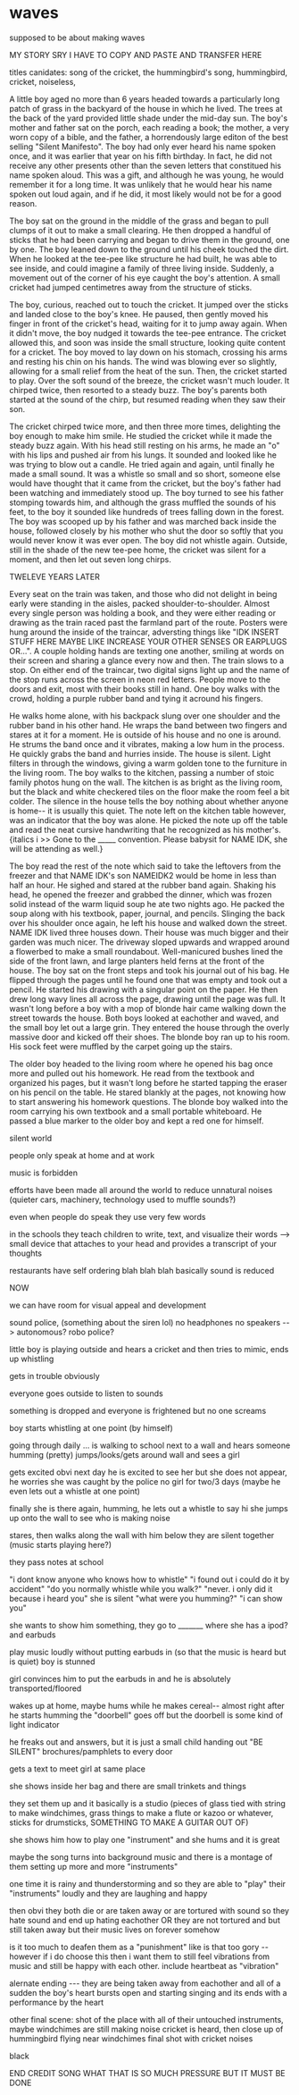 # waves
supposed to be about making waves


MY STORY SRY I HAVE TO COPY AND PASTE AND TRANSFER HERE

titles canidates: song of the cricket, the hummingbird's song, hummingbird, cricket, noiseless, 

  A little boy aged no more than 6 years headed towards a particularly long patch of grass in the backyard of the house in which he lived. The trees at the back of the yard provided little shade under the mid-day sun. The boy's mother and father sat on the porch, each reading a book; the mother, a very worn copy of a bible, and the father, a horrendously large editon of the best selling "Silent Manifesto". The boy had only ever heard his name spoken once, and it was earlier that year on his fifth birthday. In fact, he did not receive any other presents other than the seven letters that constitued his name spoken aloud. This was a gift, and although he was young, he would remember it for a long time. It was unlikely that he would hear his name spoken out loud again, and if he did, it most likely would not be for a good reason.  

  The boy sat on the ground in the middle of the grass and began to pull clumps of it out to make a small clearing. He then dropped a handful of sticks that he had been carrying and began to drive them in the ground, one by one. The boy leaned down to the ground until his cheek touched the dirt. When he looked at the tee-pee like structure he had built, he was able to see inside, and could imagine a family of three living inside. Suddenly, a movement out of the corner of his eye caught the boy's attention. A small cricket had jumped centimetres away from the structure of sticks.

  The boy, curious, reached out to touch the cricket. It jumped over the sticks and landed close to the boy's knee. He paused, then gently moved his finger in front of the cricket's head, waiting for it to jump away again. When it didn't move, the boy nudged it towards the tee-pee entrance. The cricket allowed this, and soon was inside the small structure, looking quite content for a cricket. The boy moved to lay down on his stomach, crossing his arms and resting his chin on his hands. The wind was blowing ever so slightly, allowing for a small relief from the heat of the sun. Then, the cricket started to play. Over the soft sound of the breeze, the cricket wasn't much louder. It chirped twice, then resorted to a steady buzz. The boy's parents both started at the sound of the chirp, but resumed reading when they saw their son. 

  The cricket chirped twice more, and then three more times, delighting the boy enough to make him smile. He studied the cricket while it made the steady buzz again. With his head still resting on his arms, he made an "o" with his lips and pushed air from his lungs. It sounded and looked like he was trying to blow out a candle. He tried again and again, until finally he made a small sound. It was a whistle so small and so short, someone else would have thought that it came from the cricket, but the boy's father had been watching and immediately stood up. The boy turned to see his father stomping towards him, and although the grass muffled the sounds of his feet, to the boy it sounded like hundreds of trees falling down in the forest. The boy was scooped up by his father and was marched back inside the house, followed closely by his mother who shut the door so softly that you would never know it was ever open. The boy did not whistle again. Outside, still in the shade of the new tee-pee home, the cricket was silent for a moment, and then let out seven long chirps.

  TWELEVE YEARS LATER

Every seat on the train was taken, and those who did not delight in being early were standing in the aisles, packed shoulder-to-shoulder. Almost every single person was holding a book, and they were either reading or drawing as the train raced past the farmland part of the route. Posters were hung around the inside of the traincar, adversting things like "IDK INSERT STUFF HERE MAYBE LIKE INCREASE YOUR OTHER SENSES OR EARPLUGS OR...". A couple holding hands are texting one another, smiling at words on their screen and sharing a glance every now and then. The train slows to a stop. On either end of the traincar, two digital signs light up and the name of the stop runs across the screen in neon red letters. People move to the doors and exit, most with their books still in hand. One boy walks with the crowd, holding a purple rubber band and tying it acround his fingers.

  He walks home alone, with his backpack slung over one shoulder and the rubber band in his other hand. He wraps the band between two fingers and stares at it for a moment. He is outside of his house and no one is around. He strums the band once and it vibrates, making a low hum in the process. He quickly grabs the band and hurries inside. The house is silent. Light filters in through the windows, giving a warm golden tone to the furniture in the living room. The boy walks to the kitchen, passing a number of stoic family photos hung on the wall. The kitchen is as bright as the living room, but the black and white checkered tiles on the floor make the room feel a bit colder. The silence in the house tells the boy nothing about whether anyone is home-- it is usually this quiet. The note left on the kitchen table however, was an indicator that the boy was alone. He picked the note up off the table and read the neat cursive handwriting that he recognized as his mother's. 
  {italics i >> Gone to the _____ convention. Please babysit for NAME IDK, she will be attending as well.}

  The boy read the rest of the note which said to take the leftovers from the freezer and that NAME IDK's son NAMEIDK2 would be home in less than half an hour. He sighed and stared at the rubber band again. Shaking his head, he opened the freezer and grabbed the dinner, which was frozen solid instead of the warm liquid soup he ate two nights ago. He packed the soup along with his textbook, paper, journal, and pencils. Slinging the back over his shoulder once again, he left his house and walked down the street. NAME IDK lived three houses down. Their house was much bigger and their garden was much nicer. The driveway sloped upwards and wrapped around a flowerbed to make a small roundabout. Well-manicured bushes lined the side of the front lawn, and large planters held ferns at the front of the house. The boy sat on the front steps and took his journal out of his bag. He flipped through the pages until he found one that was empty and took out a pencil. He started his drawing with a singular point on the paper. He then drew long wavy lines all across the page, drawing until the page was full. It wasn't long before a boy with a mop of blonde hair came walking down the street towards the house. Both boys looked at eachother and waved, and the small boy let out a large grin. They entered the house through the overly massive door and kicked off their shoes. The blonde boy ran up to his room. His sock feet were muffled by the carpet going up the stairs. 

  The older boy headed to the living room where he opened his bag once more and pulled out his homework. He read from the textbook and organized his pages, but it wasn't long before he started tapping the eraser on his pencil on the table. He stared blankly at the pages, not knowing how to start answering his homework questions. The blonde boy walked into the room carrying his own textbook and a small portable whiteboard. He passed a blue marker to the older boy and kept a red one for himself. 
  

  
silent world

people only speak at home and at work

music is forbidden

efforts have been made all around the world to reduce unnatural noises (quieter cars, machinery, technology used to muffle sounds?)

even when people do speak they use very few words

in the schools they teach children to write, text, and visualize their words
--> small device that attaches to your head and provides a transcript of your thoughts

restaurants have self ordering
blah blah blah basically sound is reduced

NOW

we can have room for visual appeal and development

sound police, (something about the siren lol) no headphones no speakers
--> autonomous? robo police?

little boy is playing outside and hears a cricket and then tries to mimic, ends up whistling

gets in trouble obviously

everyone goes outside to listen to sounds

something is dropped and everyone is frightened but no one screams

boy starts whistling at one point (by himself)

going through daily
... is walking to school next to a wall and hears someone humming (pretty)
jumps/looks/gets around wall and sees a girl

gets excited obvi
next day he is excited to see her but she does not appear, he worries she was caught by the police
no girl for two/3 days (maybe he even lets out a whistle at one point)

finally she is there again, humming, he lets out a whistle to say hi 
she jumps up onto the wall to see who is making noise

stares, then walks along the wall with him below
they are silent together
(music starts playing here?)

they pass notes at school

"i dont know anyone who knows how to whistle"
"i found out i could do it by accident"
"do you normally whistle while you walk?"
"never. i only did it because i heard you"
she is silent
"what were you humming?"
"i can show you"

she wants to show him something, they go to _______ where she has a ipod? and earbuds

play music loudly without putting earbuds in (so that the music is heard but is quiet)
boy is stunned

girl convinces him to put the earbuds in and he is absolutely transported/floored

wakes up at home, maybe hums while he makes cereal-- almost right after he starts humming the "doorbell" goes off but the doorbell is some kind of light indicator

he freaks out and answers, but it is just a small child handing out "BE SILENT" brochures/pamphlets to every door

gets a text to meet girl at same place

she shows inside her bag and there are small trinkets and things

they set them up and it basically is a studio
(pieces of glass tied with string to make windchimes, grass things to make a flute or kazoo or whatever, sticks for drumsticks, SOMETHING TO MAKE A GUITAR OUT OF)

she shows him how to play one "instrument" and she hums and it is great

maybe the song turns into background music and there is a montage of them setting up more and more "instruments"

one time it is rainy and thunderstorming and so they are able to "play" their "instruments" loudly and they are laughing and happy

then obvi they both die or are taken away or are tortured with sound so they hate sound and end up hating eachother
OR they are not tortured and but still taken away but their music lives on forever somehow

is it too much to deafen them as a "punishment" like is that too gory -- however if i do choose this then i want them to still feel vibrations from music and still be happy with each other. include heartbeat as "vibration"

alernate ending --- they are being taken away from eachother and all of a sudden the boy's heart bursts open and starting singing and its ends with a performance by the heart

other final scene: shot of the place with all of their untouched instruments, maybe windchimes are still making noise
cricket is heard, then close up of hummingbird flying near windchimes
final shot with cricket noises

black

END CREDIT SONG WHAT THAT IS SO MUCH PRESSURE BUT IT MUST BE DONE
